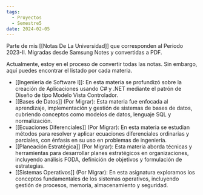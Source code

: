```yaml
---
tags:
  - Proyectos
  - Semestre5
date: 2024-02-05
---
```

Parte de mis [[Notas De La Universidad]] que corresponden al Periodo 2023-II. Migradas desde Samsung Notes y convertidas a PDF.

Actualmente, estoy en el proceso de convertir todas las notas. Sin embargo, aquí puedes encontrar el listado por cada materia.

- [[Ingeniería de Software I]]: En esta materia se profundizó sobre la creación de Aplicaciones usando C# y .NET mediante el patrón de Diseño de tipo Modelo Vista Controlador.
- [[Bases de Datos]] (Por Migrar): Esta materia fue enfocada al aprendizaje, implementación y gestión de sistemas de bases de datos, cubriendo conceptos como modelos de datos, lenguaje SQL y normalización.
- [[Ecuaciones Diferenciales]] (Por Migrar): En esta materia se estudian métodos para resolver y aplicar ecuaciones diferenciales ordinarias y parciales, con énfasis en su uso en problemas de ingeniería.
- [[Planeación Estratégica]] (Por Migrar): Esta materia aborda técnicas y herramientas para desarrollar planes estratégicos en organizaciones, incluyendo análisis FODA, definición de objetivos y formulación de estrategias.
- [[Sistemas Operativos]] (Por Migrar): En esta asignatura exploramos los conceptos fundamentales de los sistemas operativos, incluyendo gestión de procesos, memoria, almacenamiento y seguridad.
